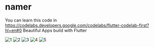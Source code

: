 # namer

You can learn this code in https://codelabs.developers.google.com/codelabs/flutter-codelab-first?hl=en#0
Beautiful Apps build with Flutter

![1](https://user-images.githubusercontent.com/104580999/210714977-5732482c-6624-4f7a-b2c7-ce6805f2c86a.png)
![2](https://user-images.githubusercontent.com/104580999/210714981-382b3528-dfb9-400f-adfc-75489d4c0b28.png)
![3](https://user-images.githubusercontent.com/104580999/210714983-943d468e-46e1-4597-b903-aedd4f68f067.png)
![4](https://user-images.githubusercontent.com/104580999/210714986-d83ad573-cecf-4d81-909b-2ac5bf320d51.png)
![5](https://user-images.githubusercontent.com/104580999/210714990-138c0014-aaba-4ed6-9c87-f6d5736531ef.png)
